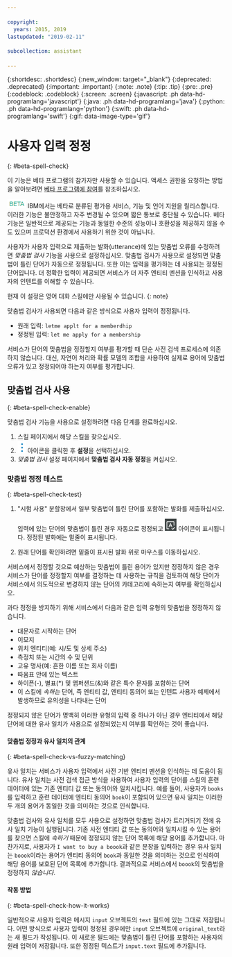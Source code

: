 ```yaml
---

copyright:
  years: 2015, 2019
lastupdated: "2019-02-11"

subcollection: assistant

---
```


{:shortdesc: .shortdesc}
{:new_window: target="_blank"}
{:deprecated: .deprecated}
{:important: .important}
{:note: .note}
{:tip: .tip}
{:pre: .pre}
{:codeblock: .codeblock}
{:screen: .screen}
{:javascript: .ph data-hd-programlang='javascript'}
{:java: .ph data-hd-programlang='java'}
{:python: .ph data-hd-programlang='python'}
{:swift: .ph data-hd-programlang='swift'}
{:gif: data-image-type='gif'}

# 사용자 입력 정정
{: #beta-spell-check}

이 기능은 베타 프로그램의 참가자만 사용할 수 있습니다. 액세스 권한을 요청하는 방법을 알아보려면 [베타 프로그램에 참여](/docs/services/assistant?topic=assistant-feedback#feedback-beta)를 참조하십시오.

![베타](images/beta.png) IBM에서는 베타로 분류된 평가용 서비스, 기능 및 언어 지원을 릴리스합니다. 이러한 기능은 불안정하고 자주 변경될 수 있으며 짧은 통보로 중단될 수 있습니다. 베타 기능은 일반적으로 제공되는 기능과 동일한 수준의 성능이나 호환성을 제공하지 않을 수도 있으며 프로덕션 환경에서 사용하기 위한 것이 아닙니다.

사용자가 사용자 입력으로 제출하는 발화(utterance)에 있는 맞춤법 오류를 수정하려면 *맞춤법 검사* 기능을 사용으로 설정하십시오. 맞춤법 검사가 사용으로 설정되면 맞춤법이 틀린 단어가 자동으로 정정됩니다. 또한 이는 입력을 평가하는 데 사용되는 정정된 단어입니다. 더 정확한 입력이 제공되면 서비스가 더 자주 엔티티 멘션을 인식하고 사용자의 인텐트를 이해할 수 있습니다.

현재 이 설정은 영어 대화 스킬에만 사용될 수 있습니다.
{: note}

맞춤법 검사가 사용되면 다음과 같은 방식으로 사용자 입력이 정정됩니다.

- 원래 입력: `letme applt for a memberdhip`
- 정정된 입력: `let me apply for a membership`

서비스가 단어의 맞춤법을 정정할지 여부를 평가할 때 단순 사전 검색 프로세스에 의존하지 않습니다. 대신, 자연어 처리와 확률 모델의 조합을 사용하여 실제로 용어에 맞춤법 오류가 있고 정정되어야 하는지 여부를 평가합니다.

## 맞춤법 검사 사용
{: #beta-spell-check-enable}

맞춤법 검사 기능을 사용으로 설정하려면 다음 단계를 완료하십시오.

1.  스킬 페이지에서 해당 스킬을 찾으십시오.
1.  ![옵션 목록 열기 및 닫기](images/kabob-beta.png) 아이콘을 클릭한 후 **설정**을 선택하십시오.
1.  *맞춤법 검사* 설정 페이지에서 **맞춤법 검사 자동 정정**을 켜십시오.

### 맞춤법 정정 테스트
{: #beta-spell-check-test}

1.  "시험 사용" 분할창에서 일부 맞춤법이 틀린 단어를 포함하는 발화를 제출하십시오.

    입력에 있는 단어의 맞춤법이 틀린 경우 자동으로 정정되고 ![자동 정정](images/auto-correct.png) 아이콘이 표시됩니다. 정정된 발화에는 밑줄이 표시됩니다.
1.  원래 단어를 확인하려면 밑줄이 표시된 발화 위로 마우스를 이동하십시오.

서비스에서 정정할 것으로 예상하는 맞춤법이 틀린 용어가 있지만 정정하지 않은 경우 서비스가 단어를 정정할지 여부를 결정하는 데 사용하는 규칙을 검토하여 해당 단어가 서비스에서 의도적으로 변경하지 않는 단어의 카테고리에 속하는지 여부를 확인하십시오.

과다 정정을 방지하기 위해 서비스에서 다음과 같은 입력 유형의 맞춤법을 정정하지 않습니다.

- 대문자로 시작하는 단어
- 이모지
- 위치 엔티티(예: 시/도 및 상세 주소)
- 측정치 또는 시간의 수 및 단위
- 고유 명사(예: 흔한 이름 또는 회사 이름)
- 따옴표 안에 있는 텍스트
- 하이픈(-), 별표(*) 및 앰퍼샌드(&)와 같은 특수 문자를 포함하는 단어
- 이 스킬에 *속하는* 단어, 즉 엔티티 값, 엔티티 동의어 또는 인텐트 사용자 예제에서 발생하므로 유의성을 나타내는 단어

정정되지 않은 단어가 명백히 이러한 유형의 입력 중 하나가 아닌 경우 엔티티에서 해당 단어에 대한 유사 일치가 사용으로 설정되었는지 여부를 확인하는 것이 좋습니다.

#### 맞춤법 정정과 유사 일치의 관계
{: #beta-spell-check-vs-fuzzy-matching}

유사 일치는 서비스가 사용자 입력에서 사전 기반 엔티티 멘션을 인식하는 데 도움이 됩니다. 유사 일치는 사전 검색 접근 방식을 사용하여 사용자 입력의 단어를 스킬의 훈련 데이터에 있는 기존 엔티티 값 또는 동의어와 일치시킵니다. 예를 들어, 사용자가 `books`를 입력하고 훈련 데이터에 엔티티 동의어 `book`이 포함되어 있으면 유사 일치는 이러한 두 개의 용어가 동일한 것을 의미하는 것으로 인식합니다.

맞춤법 검사와 유사 일치를 모두 사용으로 설정하면 맞춤법 검사가 트리거되기 전에 유사 일치 기능이 실행됩니다. 기존 사전 엔티티 값 또는 동의어와 일치시킬 수 있는 용어를 찾으면 스킬에 *속하기* 때문에 정정되지 않는 단어 목록에 해당 용어를 추가합니다. 마찬가지로, 사용자가 `I want to buy a boook`과 같은 문장을 입력하는 경우 유사 일치는 `boook`이라는 용어가 엔티티 동의어 `book`과 동일한 것을 의미하는 것으로 인식하여 해당 용어를 보호된 단어 목록에 추가합니다. 결과적으로 서비스에서 `boook`의 맞춤법을 정정하지 *않습니다*.

#### 작동 방법
{: #beta-spell-check-how-it-works}

일반적으로 사용자 입력은 메시지 `input` 오브젝트의 `text` 필드에 있는 그대로 저장됩니다. 어떤 방식으로 사용자 입력이 정정된 경우에만 `input` 오브젝트에 `original_text`라는 새 필드가 작성됩니다. 이 새로운 필드에는 맞춤법이 틀린 단어를 포함하는 사용자의 원래 입력이 저장됩니다. 또한 정정된 텍스트가 `input.text` 필드에 추가됩니다.
